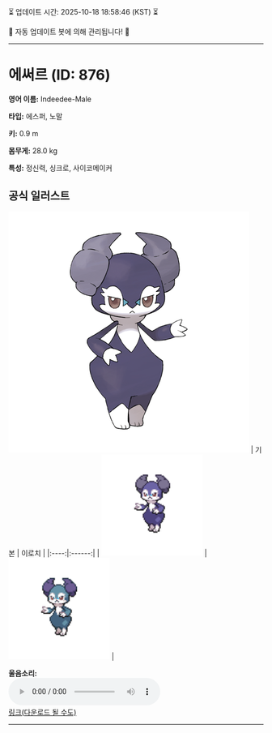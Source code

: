 
⏳ 업데이트 시간: 2025-10-18 18:58:46 (KST) ⏳

🤖 자동 업데이트 봇에 의해 관리됩니다! 🤖

---

# 에써르 (ID: 876)
**영어 이름:** Indeedee-Male

**타입:** 에스퍼, 노말

**키:** 0.9 m

**몸무게:** 28.0 kg

**특성:** 정신력, 싱크로, 사이코메이커

## 공식 일러스트
![](https://raw.githubusercontent.com/PokeAPI/sprites/master/sprites/pokemon/other/official-artwork/876.png)
| 기본 | 이로치 |
|:----:|:------:|
| <img src="https://raw.githubusercontent.com/PokeAPI/sprites/master/sprites/pokemon/876.png" width="200"> | <img src="https://raw.githubusercontent.com/PokeAPI/sprites/master/sprites/pokemon/shiny/876.png" width="200"> |

**울음소리:**<br><audio controls src="https://raw.githubusercontent.com/PokeAPI/cries/main/cries/pokemon/latest/876.ogg"></audio><br> [링크(다운로드 될 수도)](https://raw.githubusercontent.com/PokeAPI/cries/main/cries/pokemon/latest/876.ogg)


---
